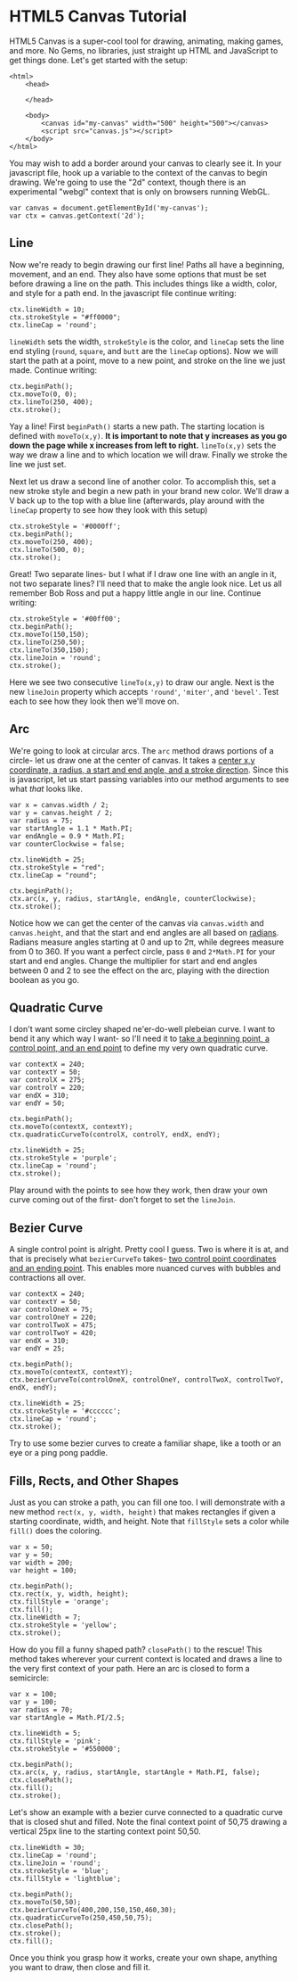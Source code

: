# HTML5 Canvas Tutorial

HTML5 Canvas is a super-cool tool for drawing, animating, making games, and more. No Gems, no libraries, just straight up HTML and JavaScript to get things done. Let's get started with the setup:

```
<html>
    <head>

    </head>

    <body>
        <canvas id="my-canvas" width="500" height="500"></canvas>
        <script src="canvas.js"></script>
    </body>
</html>
```

You may wish to add a border around your canvas to clearly see it. In your javascript file, hook up a variable to the context of the canvas to begin drawing. We're going to use the "2d" context, though there is an experimental "webgl" context that is only on browsers running WebGL. 

```
var canvas = document.getElementById('my-canvas');
var ctx = canvas.getContext('2d');
```
## Line
Now we're ready to begin drawing our first line! Paths all have a beginning, movement, and an end. They also have some options that must be set before drawing a line on the path. This includes things like a width, color, and style for a path end. In the javascript file continue writing: 

```
ctx.lineWidth = 10;
ctx.strokeStyle = "#ff0000";
ctx.lineCap = 'round';
```

`lineWidth` sets the width, `strokeStyle` is the color, and `lineCap` sets the line end styling (`round`, `square`, and `butt` are the `lineCap` options). Now we will start the path at a point, move to a new point, and stroke on the line we just made. Continue writing:

```
ctx.beginPath();
ctx.moveTo(0, 0);
ctx.lineTo(250, 400);
ctx.stroke();
```

Yay a line! First `beginPath()` starts a new path. The starting location is defined with `moveTo(x,y)`. **It is important to note that y increases as you go down the page while x increases from left to right.** `lineTo(x,y)` sets the way we draw a line and to which location we will draw. Finally we stroke the line we just set.
   
Next let us draw a second line of another color. To accomplish this, set a new stroke style and begin a new path in your brand new color. We'll draw a V back up to the top with a blue line (afterwards, play around with the `lineCap` property to see how they look with this setup)

```
ctx.strokeStyle = '#0000ff';
ctx.beginPath();
ctx.moveTo(250, 400);
ctx.lineTo(500, 0);
ctx.stroke();
```

Great! Two separate lines- but I what if I draw one line with an angle in it, not two separate lines? I'll need that to make the angle look nice. Let us all remember Bob Ross and put a happy little angle in our line. Continue writing:

```
ctx.strokeStyle = '#00ff00';
ctx.beginPath();
ctx.moveTo(150,150);
ctx.lineTo(250,50);
ctx.lineTo(350,150);
ctx.lineJoin = 'round';
ctx.stroke();
```

Here we see two consecutive `lineTo(x,y)` to draw our angle. Next is the new `lineJoin` property which accepts `'round'`, `'miter'`, and `'bevel'`. Test each to see how they look then we'll move on.

## Arc

We're going to look at circular arcs. The `arc` method draws portions of a circle- let us draw one at the center of canvas. It takes a [center x,y coordinate, a radius, a start and end angle, and a stroke direction](http://www.html5canvastutorials.com/demos/tutorials/html5-canvas-arcs/html5-canvas-arcs-diagram.png). Since this is javascript, let us start passing variables into our method arguments to see what *that* looks like.

```
var x = canvas.width / 2;
var y = canvas.height / 2;
var radius = 75;
var startAngle = 1.1 * Math.PI;
var endAngle = 0.9 * Math.PI;
var counterClockwise = false;

ctx.lineWidth = 25;
ctx.strokeStyle = "red";
ctx.lineCap = "round";

ctx.beginPath();
ctx.arc(x, y, radius, startAngle, endAngle, counterClockwise);
ctx.stroke();
```

Notice how we can get the center of the canvas via `canvas.width` and `canvas.height`, and that the start and end angles are all based on [radians](http://en.wikipedia.org/wiki/Radian). Radians measure angles starting at 0 and up to 2π, while degrees measure from 0 to 360. If you want a perfect circle, pass `0` and `2*Math.PI` for your start and end angles.  Change the multiplier for start and end angles between 0 and 2 to see the effect on the arc, playing with the direction boolean as you go.

## Quadratic Curve

I don't want some circley shaped ne'er-do-well plebeian curve. I want to bend it any which way I want- so I'll need it to [take a beginning point, a control point, and an end point](http://www.html5canvastutorials.com/demos/tutorials/html5-canvas-quadratic-curves/html5-canvas-quadratic-curves-diagram.png) to define my very own quadratic curve.
 
```
var contextX = 240;
var contextY = 50;
var controlX = 275;
var controlY = 220;
var endX = 310;
var endY = 50;

ctx.beginPath();
ctx.moveTo(contextX, contextY);
ctx.quadraticCurveTo(controlX, controlY, endX, endY);

ctx.lineWidth = 25;
ctx.strokeStyle = 'purple';
ctx.lineCap = 'round';
ctx.stroke();
```

 Play around with the points to see how they work, then draw your own curve coming out of the first- don't forget to set the `lineJoin`.
 
## Bezier Curve

A single control point is alright. Pretty cool I guess. Two is where it is at, and that is precisely what `bezierCurveTo` takes- [two control point coordinates and an ending point](http://www.html5canvastutorials.com/demos/tutorials/html5-canvas-bezier-curves/html5-canvas-bezier-curves-diagram.png). This enables more nuanced curves with bubbles and contractions all over. 
 
```
var contextX = 240;
var contextY = 50;
var controlOneX = 75;
var controlOneY = 220;
var controlTwoX = 475;
var controlTwoY = 420;
var endX = 310;
var endY = 25;

ctx.beginPath();
ctx.moveTo(contextX, contextY);
ctx.bezierCurveTo(controlOneX, controlOneY, controlTwoX, controlTwoY, endX, endY);

ctx.lineWidth = 25;
ctx.strokeStyle = '#cccccc';  
ctx.lineCap = 'round';
ctx.stroke();
```

Try to use some bezier curves to create a familiar shape, like a tooth or an eye or a ping pong paddle.

## Fills, Rects[,](http://en.wikipedia.org/wiki/Serial_comma) and Other Shapes

Just as you can stroke a path, you can fill one too. I will demonstrate with a new method `rect(x, y, width, height)` that makes rectangles if given a starting coordinate, width, and height. Note that `fillStyle` sets a color while `fill()` does the coloring.

```
var x = 50;
var y = 50;
var width = 200;
var height = 100;

ctx.beginPath();
ctx.rect(x, y, width, height);
ctx.fillStyle = 'orange';
ctx.fill();
ctx.lineWidth = 7;
ctx.strokeStyle = 'yellow';
ctx.stroke();
```

How do you fill a funny shaped path? `closePath()` to the rescue! This method takes wherever your current context is located and draws a line to the very first context of your path. Here an arc is closed to form a semicircle:

```
var x = 100;
var y = 100;
var radius = 70;
var startAngle = Math.PI/2.5;

ctx.lineWidth = 5;
ctx.fillStyle = 'pink';
ctx.strokeStyle = '#550000';

ctx.beginPath();
ctx.arc(x, y, radius, startAngle, startAngle + Math.PI, false);
ctx.closePath();
ctx.fill();
ctx.stroke();
```

Let's show an example with a bezier curve connected to a quadratic curve that is closed shut and filled. Note the final context point of 50,75 drawing a vertical 25px line to the starting context point 50,50.

```
ctx.lineWidth = 30;
ctx.lineCap = 'round';
ctx.lineJoin = 'round';
ctx.strokeStyle = 'blue';
ctx.fillStyle = 'lightblue';

ctx.beginPath();
ctx.moveTo(50,50);
ctx.bezierCurveTo(400,200,150,150,460,30);
ctx.quadraticCurveTo(250,450,50,75);
ctx.closePath();
ctx.stroke();
ctx.fill();
```

 Once you think you grasp how it works, create your own shape, anything you want to draw, then close and fill it.